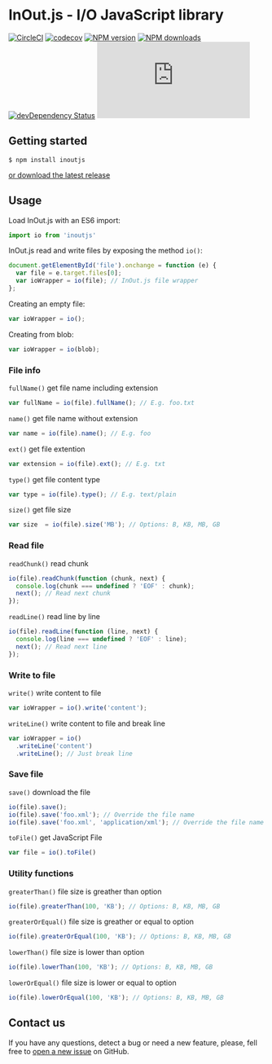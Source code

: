 # InOut.js - I/O JavaScript library

[![CircleCI](https://circleci.com/gh/marxjmoura/inoutjs.svg?style=shield)](https://circleci.com/gh/marxjmoura/inoutjs)
[![codecov](https://codecov.io/gh/marxjmoura/inoutjs/branch/master/graph/badge.svg)](https://codecov.io/gh/marxjmoura/inoutjs)
[![NPM version](https://img.shields.io/npm/v/inoutjs.svg)](https://npmjs.org/package/inoutjs)
[![NPM downloads](https://img.shields.io/npm/dm/inoutjs.svg)](https://npmjs.org/package/inoutjs)
[![devDependency Status](https://img.shields.io/david/dev/marxjmoura/inoutjs.svg)](https://david-dm.org/marxjmoura/inoutjs?type=dev)
[![JS gzip size](https://img.badgesize.io/marxjmoura/inoutjs/master/dist/inout.min.js?compression=gzip&label=JS+gzip+size)](https://github.com/marxjmoura/inoutjs/blob/master/dist/inout.min.js)

## Getting started

```
$ npm install inoutjs
```

[or download the latest release](https://github.com/marxjmoura/inoutjs/releases/)

## Usage

Load InOut.js with an ES6 import:

```js
import io from 'inoutjs'
```

InOut.js read and write files by exposing the method `io()`:

```js
document.getElementById('file').onchange = function (e) {
  var file = e.target.files[0];
  var ioWrapper = io(file); // InOut.js file wrapper
};
```

Creating an empty file:

```js
var ioWrapper = io();
```

Creating from blob:

```js
var ioWrapper = io(blob);
```

### File info

`fullName()` get file name including extension

```js
var fullName = io(file).fullName(); // E.g. foo.txt
```

`name()` get file name without extension

```js
var name = io(file).name(); // E.g. foo
```

`ext()` get file extention

```js
var extension = io(file).ext(); // E.g. txt
```

`type()` get file content type

```js
var type = io(file).type(); // E.g. text/plain
```

`size()` get file size

```js
var size  = io(file).size('MB'); // Options: B, KB, MB, GB
```

### Read file

`readChunk()` read chunk

```js
io(file).readChunk(function (chunk, next) {
  console.log(chunk === undefined ? 'EOF' : chunk);
  next(); // Read next chunk
});
```

`readLine()` read line by line

```js
io(file).readLine(function (line, next) {
  console.log(line === undefined ? 'EOF' : line);
  next(); // Read next line
});
```

### Write to file

`write()` write content to file

```js
var ioWrapper = io().write('content');
```

`writeLine()` write content to file and break line

```js
var ioWrapper = io()
  .writeLine('content')
  .writeLine(); // Just break line
```

### Save file

`save()` download the file

```js
io(file).save();
io(file).save('foo.xml'); // Override the file name
io(file).save('foo.xml', 'application/xml'); // Override the file name and type
```

`toFile()` get JavaScript File

```js
var file = io().toFile()
```

### Utility functions

`greaterThan()` file size is greather than option

```js
io(file).greaterThan(100, 'KB'); // Options: B, KB, MB, GB
```

`greaterOrEqual()` file size is greather or equal to option

```js
io(file).greaterOrEqual(100, 'KB'); // Options: B, KB, MB, GB
```

`lowerThan()` file size is lower than option

```js
io(file).lowerThan(100, 'KB'); // Options: B, KB, MB, GB
```

`lowerOrEqual()` file size is lower or equal to option

```js
io(file).lowerOrEqual(100, 'KB'); // Options: B, KB, MB, GB
```

## Contact us

If you have any questions, detect a bug or need a new feature, please, fell free to [open a new issue](https://github.com/logiqsystem/inoutjs/issues/new) on GitHub.
